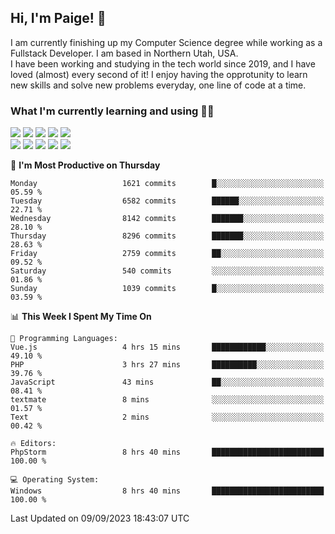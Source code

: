 ## Hi, I'm Paige! :vulcan_salute:

I am currently finishing up my Computer Science degree while working as a Fullstack Developer. I am based in Northern Utah, USA. \
I have been working and studying in the tech world since 2019, and I have loved (almost) every second of it! I enjoy having the opprotunity to learn new skills and solve new problems everyday, one line of code at a time.  

### What I'm currently learning and using :woman_technologist:
![](https://img.shields.io/badge/Laravel-FF2D20?style=for-the-badge&logo=laravel&logoColor=white) 
![](https://img.shields.io/badge/PHP-777BB4?style=for-the-badge&logo=php&logoColor=white)
![](https://img.shields.io/badge/Vue.js-35495E?style=for-the-badge&logo=vuedotjs&logoColor=4FC08D) 
![](https://img.shields.io/badge/MySQL-005C84?style=for-the-badge&logo=mysql&logoColor=white) 
![](https://img.shields.io/badge/Tailwind_CSS-38B2AC?style=for-the-badge&logo=tailwind-css&logoColor=white) \
![](https://img.shields.io/badge/Python-FFD43B?style=for-the-badge&logo=python&logoColor=blue)
![](https://img.shields.io/badge/Django-092E20?style=for-the-badge&logo=django&logoColor=green)
![](https://img.shields.io/badge/Kotlin-0095D5?&style=for-the-badge&logo=kotlin&logoColor=white)
![](https://img.shields.io/badge/Java-ED8B00?style=for-the-badge&logo=java&logoColor=white)
![](https://img.shields.io/badge/Haskell-5D4F85?style=for-the-badge&logo=haskell&logoColor=white) 

<!--START_SECTION:waka-->
📅 **I'm Most Productive on Thursday** 

```text
Monday                   1621 commits        █░░░░░░░░░░░░░░░░░░░░░░░░   05.59 % 
Tuesday                  6582 commits        ██████░░░░░░░░░░░░░░░░░░░   22.71 % 
Wednesday                8142 commits        ███████░░░░░░░░░░░░░░░░░░   28.10 % 
Thursday                 8296 commits        ███████░░░░░░░░░░░░░░░░░░   28.63 % 
Friday                   2759 commits        ██░░░░░░░░░░░░░░░░░░░░░░░   09.52 % 
Saturday                 540 commits         ░░░░░░░░░░░░░░░░░░░░░░░░░   01.86 % 
Sunday                   1039 commits        █░░░░░░░░░░░░░░░░░░░░░░░░   03.59 % 
```


📊 **This Week I Spent My Time On** 

```text
💬 Programming Languages: 
Vue.js                   4 hrs 15 mins       ████████████░░░░░░░░░░░░░   49.10 % 
PHP                      3 hrs 27 mins       ██████████░░░░░░░░░░░░░░░   39.76 % 
JavaScript               43 mins             ██░░░░░░░░░░░░░░░░░░░░░░░   08.41 % 
textmate                 8 mins              ░░░░░░░░░░░░░░░░░░░░░░░░░   01.57 % 
Text                     2 mins              ░░░░░░░░░░░░░░░░░░░░░░░░░   00.42 % 

🔥 Editors: 
PhpStorm                 8 hrs 40 mins       █████████████████████████   100.00 % 

💻 Operating System: 
Windows                  8 hrs 40 mins       █████████████████████████   100.00 % 
```


 Last Updated on 09/09/2023 18:43:07 UTC
<!--END_SECTION:waka-->
